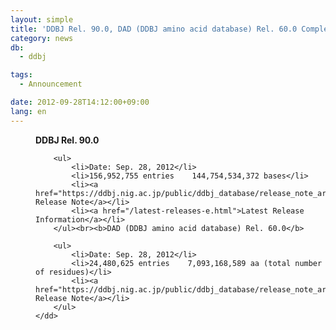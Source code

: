 ```yaml
---
layout: simple
title: 'DDBJ Rel. 90.0, DAD (DDBJ amino acid database) Rel. 60.0 Completed'
category: news
db:
  - ddbj

tags:
  - Announcement

date: 2012-09-28T14:12:00+09:00
lang: en
---
```


<html>

<dl>
    <dd><b>DDBJ Rel. 90.0</b>

        <ul>
            <li>Date: Sep. 28, 2012</li>
            <li>156,952,755 entries    144,754,534,372 bases</li>
            <li><a href="https://ddbj.nig.ac.jp/public/ddbj_database/release_note_archive/ddbj/ddbjrel.90.txt">DDBJ Release Note</a></li>
            <li><a href="/latest-releases-e.html">Latest Release Information</a></li>
        </ul><br><b>DAD (DDBJ amino acid database) Rel. 60.0</b>

        <ul>
            <li>Date: Sep. 28, 2012</li>
            <li>24,480,625 entries    7,093,168,589 aa (total number of residues)</li>
            <li><a href="https://ddbj.nig.ac.jp/public/ddbj_database/release_note_archive/dad/dadrel.60.txt">DAD Release Note</a></li>
        </ul>
    </dd>
</dl>
</html>
